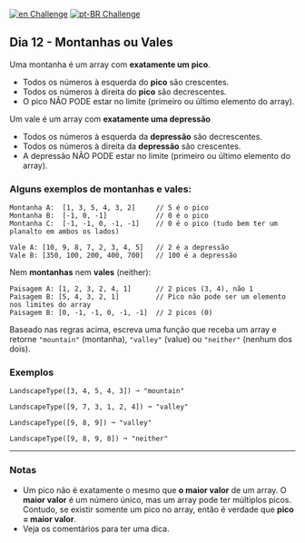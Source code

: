 [![en Challenge](https://img.shields.io/badge/-en-blue)](README.md)
[![pt-BR Challenge](https://img.shields.io/badge/-pt--BR-brightgreen)](README_pt-BR.md)

## Dia 12 - Montanhas ou Vales

Uma montanha é um array com **exatamente um pico**.

- Todos os números à esquerda do **pico** são crescentes.
- Todos os números à direita do **pico** são decrescentes.
- O pico NÃO PODE estar no limite (primeiro ou último elemento do array).

Um vale é um array com **exatamente uma depressão**

- Todos os números à esquerda da **depressão** são decrescentes.
- Todos os números à direita da **depressão** são crescentes.
- A depressão NÃO PODE estar no limite (primeiro ou último elemento do array).

### Alguns exemplos de **montanhas** e **vales**:

```text
Montanha A:  [1, 3, 5, 4, 3, 2]     // 5 é o pico
Montanha B:  [-1, 0, -1]            // 0 é o pico
Montanha C:  [-1, -1, 0, -1, -1]    // 0 é o pico (tudo bem ter um planalto em ambos os lados)

Vale A: [10, 9, 8, 7, 2, 3, 4, 5]   // 2 é a depressão
Vale B: [350, 100, 200, 400, 700]   // 100 é a depressão
```

Nem **montanhas** nem **vales** (neither):

```text
Paisagem A: [1, 2, 3, 2, 4, 1]      // 2 picos (3, 4), não 1
Paisagem B: [5, 4, 3, 2, 1]         // Pico não pode ser um elemento nos limites do array
Paisagem B: [0, -1, -1, 0, -1, -1]  // 2 picos (0)
```

Baseado nas regras acima, escreva uma função que receba um array e retorne `"mountain"` (montanha), `"valley"` (value) ou `"neither"` (nenhum dos dois).

### Exemplos

```text
LandscapeType([3, 4, 5, 4, 3]) ➞ "mountain"

LandscapeType([9, 7, 3, 1, 2, 4]) ➞ "valley"

LandscapeType([9, 8, 9]) ➞ "valley"

LandscapeType([9, 8, 9, 8]) ➞ "neither"
```

---

### Notas

- Um pico não é exatamente o mesmo que **o maior valor** de um array. O **maior valor** é um número único, mas um array pode ter múltiplos picos. Contudo, se existir somente um pico no array, então é verdade que **pico = maior valor**.
- Veja os comentários para ter uma dica.